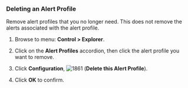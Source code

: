 ### Deleting an Alert Profile

Remove alert profiles that you no longer need. This does not remove the
alerts associated with the alert profile.

1.  Browse to menu: **Control > Explorer**.

2.  Click on the **Alert Profiles** accordion, then click the alert
    profile you want to remove.

3.  Click **Configuration**,
    ![1861](../images/1861.png) (**Delete this Alert Profile**).

4.  Click **OK** to confirm.
